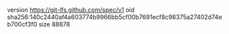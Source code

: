 version https://git-lfs.github.com/spec/v1
oid sha256:140c2440af4a603774b9966bb5cf00b7691ecf8c98375a27402d74eb700cf3f0
size 88878
